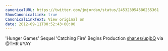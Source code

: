 ```yaml
---
canonicalURL: https://twitter.com/jmjordan/status/245323954586255361
ShowCanonicalLink: true
CanonicalLinkText: View original on
date: 2012-09-11T00:52:43+00:00
---
```

'Hunger Games' Sequel 'Catching Fire' Begins Production [shar.es/upjbQ](http://shar.es/upjbQ) via @THR #YAY